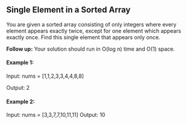## Single Element in a Sorted Array

You are given a sorted array consisting of only integers where every element appears exactly twice, except for one element which appears exactly once. Find this single element that appears only once.

**Follow up:** Your solution should run in O(log n) time and O(1) space.

#### Example 1:

Input: nums = [1,1,2,3,3,4,4,8,8]

Output: 2

#### Example 2:

Input: nums = [3,3,7,7,10,11,11]
Output: 10
